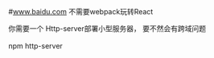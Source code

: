
#www.baidu.com 不需要webpack玩转React


你需要一个 Http-server部署小型服务器，
要不然会有跨域问题
<br/>
<br/>
npm http-server
  
